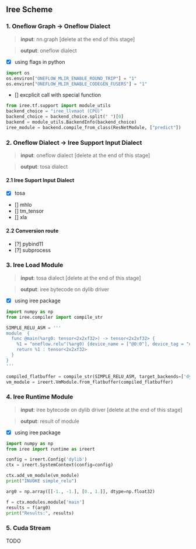 ## Iree Scheme

### 1. Oneflow Graph -> Oneflow Dialect
> **input**: nn.graph [delete at the end of this stage]

> **output**: oneflow dialect
  - [x] using flags in python
```python
import os
os.environ["ONEFLOW_MLIR_ENABLE_ROUND_TRIP"] = "1"
os.environ["ONEFLOW_MLIR_ENABLE_CODEGEN_FUSERS"] = "1"
```
  - [] excplicit call with special function
```python 
from iree.tf.support import module_utils
backend_choice = "iree_llvmaot (CPU)"
backend_choice = backend_choice.split(" ")[0]
backend = module_utils.BackendInfo(backend_choice)
iree_module = backend.compile_from_class(ResNetModule, ["predict"])
```


### 2. Oneflow Dialect -> Iree Support Input Dialect

> **input**: oneflow dialect [delete at the end of this stage]

> **output**: tosa dialect
#### 2.1 Iree Suport Input Dialect 
  - [x] tosa
  - [] mhlo
  - [] tm_tensor
  - [] xla 

#### 2.2 Conversion route
  - [?] pybind11
  - [?] subprocess


### 3. Iree Load Module
> **input**: tosa dialect [delete at the end of this stage]

> **output**: iree bytecode on dylib driver

 - [x] using iree package
```python
import numpy as np
from iree.compiler import compile_str

SIMPLE_RELU_ASM = '''
module  {
  func @main(%arg0: tensor<2x2xf32>) -> tensor<2x2xf32> {
    %1 = "oneflow.relu"(%arg0) {device_name = ["@0:0"], device_tag = "cpu", hierarchy = [1], op_name = "relu-7", output_lbns = ["relu-7/y_0"], scope_symbol_id = 4611686018427416575 : i64} : (tensor<2x2xf32>) -> tensor<2x2xf32>
    return %1 : tensor<2x2xf32>
  }
}
'''

compiled_flatbuffer = compile_str(SIMPLE_RELU_ASM, target_backends=['dylib-llvm-aot'], input_type='tosa')
vm_module = ireert.VmModule.from_flatbuffer(compiled_flatbuffer)

```

### 4. Iree Runtime Module
> **input**: iree bytecode on dylib driver [delete at the end of this stage]

> **output**: result of module
 - [x] using iree package
``` python
import numpy as np
from iree import runtime as ireert

config = ireert.Config('dylib')
ctx = ireert.SystemContext(config=config)

ctx.add_vm_module(vm_module)
print("INVOKE simple_relu")

arg0 = np.array([[-1., -1.], [0., 1.]], dtype=np.float32)

f = ctx.modules.module['main']
results = f(arg0)
print("Results:", results)
```

### 5. Cuda Stream
TODO